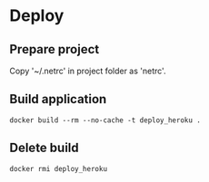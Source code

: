 # Deploy

## Prepare project

Copy '~/.netrc' in project folder as 'netrc'.


## Build application

~~~
docker build --rm --no-cache -t deploy_heroku .
~~~


## Delete build

~~~
docker rmi deploy_heroku
~~~
